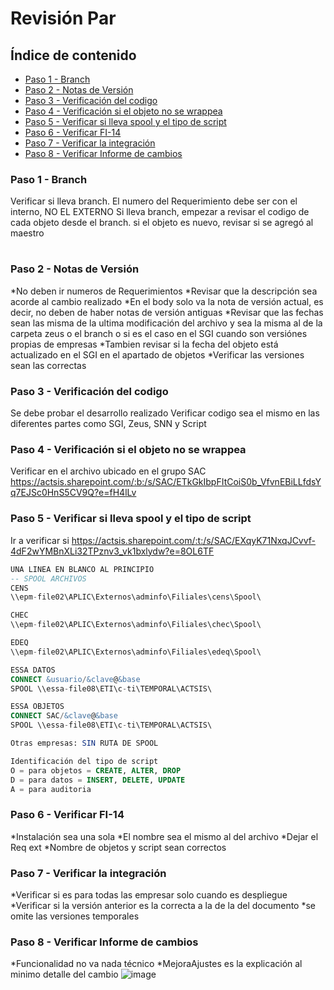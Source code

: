 # Revisión Par

## Índice de contenido

*   [Paso 1 - Branch](#paso-1---branch)
*   [Paso 2 - Notas de Versión](#paso-2---notas-de-versión)
*   [Paso 3 - Verificación del codigo](#paso-3---verificación-del-codigo)
*   [Paso 4 - Verificación si el objeto no se wrappea](#paso-4---verificación-si-el-objeto-no-se-wrappea)
*   [Paso 5 - Verificar si lleva spool y el tipo de script](#paso-5---verificar-si-lleva-spool-y-el-tipo-de-script)
*   [Paso 6 - Verificar FI-14](#paso-6---verificar-fi-14)
*   [Paso 7 - Verificar la integración](#paso-7---verificar-la-integración)
*   [Paso 8 - Verificar Informe de cambios](#paso-8---verificar-informe-de-cambios)

### **Paso 1 - Branch**

Verificar si lleva branch.
El numero del Requerimiento debe ser con el interno, NO EL EXTERNO
Si lleva branch, empezar a revisar el codigo de cada objeto desde el branch.
si el objeto es nuevo, revisar si se agregó al maestro

#

### **Paso 2 - Notas de Versión**

*No deben ir numeros de Requerimientos
*Revisar que la descripción sea acorde al cambio realizado
*En el body solo va la nota de versión actual, es decir, no deben de haber notas de versión antiguas
*Revisar que las fechas sean las misma de la ultima modificación del archivo y sea la misma al de la carpeta zeus o el branch o si es el caso en el SGI cuando son versiónes propias de empresas
*Tambien revisar si la fecha del objeto está actualizado en el SGI en el apartado de objetos
*Verificar las versiones sean las correctas

### **Paso 3 - Verificación del codigo**
Se debe probar el desarrollo realizado
Verificar codigo sea el mismo en las diferentes partes como SGI, Zeus, SNN y Script

### **Paso 4 - Verificación si el objeto no se wrappea**
Verificar en el archivo ubicado en el grupo SAC
https://actsis.sharepoint.com/:b:/s/SAC/ETkGkIbpFItCoiS0b_VfvnEBiLLfdsYq7EJSc0HnS5CV9Q?e=fH4lLv

### **Paso 5 - Verificar si lleva spool y el tipo de script**
Ir a verificar si
https://actsis.sharepoint.com/:t:/s/SAC/EXqyK71NxqJCvvf-4dF2wYMBnXLi32TPznv3_vk1bxlydw?e=8OL6TF
```SQL
UNA LINEA EN BLANCO AL PRINCIPIO
-- SPOOL ARCHIVOS 
CENS 
\\epm-file02\APLIC\Externos\adminfo\Filiales\cens\Spool\ 

CHEC 
\\epm-file02\APLIC\Externos\adminfo\Filiales\chec\Spool\ 

EDEQ 
\\epm-file02\APLIC\Externos\adminfo\Filiales\edeq\Spool\ 

ESSA DATOS 
CONNECT &usuario/&clave@&base 
SPOOL \\essa-file08\ETI\c-ti\TEMPORAL\ACTSIS\ 

ESSA OBJETOS 
CONNECT SAC/&clave@&base 
SPOOL \\essa-file08\ETI\c-ti\TEMPORAL\ACTSIS\ 

Otras empresas: SIN RUTA DE SPOOL 

Identificación del tipo de script 
O = para objetos = CREATE, ALTER, DROP 
D = para datos = INSERT, DELETE, UPDATE  
A = para auditoria 
```

### **Paso 6 - Verificar FI-14**
*Instalación sea una sola
*El nombre sea el mismo al del archivo
*Dejar el Req ext
*Nombre de objetos y script sean correctos

### **Paso 7 - Verificar la integración**
*Verificar si es para todas las empresar solo cuando es despliegue
*Verificar si la versión anterior es la correcta a la de la del documento
*se omite las versiones temporales

### **Paso 8 - Verificar Informe de cambios**
*Funcionalidad no va nada técnico
*MejoraAjustes es la explicación al minimo detalle del cambio
![image](https://user-images.githubusercontent.com/61068392/170584850-cb1a27d8-25e5-4d44-9635-a3a37cabc09c.png)
